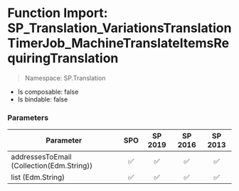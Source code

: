 # Function Import: SP_Translation_VariationsTranslationTimerJob_MachineTranslateItemsRequiringTranslation

> Namespace: SP.Translation

- Is composable: false
- Is bindable: false

### Parameters

Parameter | SPO | SP 2019 | SP 2016 | SP 2013
----------|:---:|:-------:|:-------:|:-------:
addressesToEmail (Collection(Edm.String)) | ✅ | ✅ | ✅ | ✅
list (Edm.String) | ✅ | ✅ | ✅ | ✅